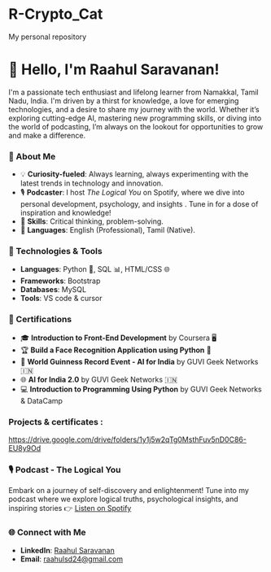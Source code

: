 # R-Crypto_Cat
My personal repository


# 👋 Hello, I'm Raahul Saravanan!

I'm a passionate tech enthusiast and lifelong learner from Namakkal, Tamil Nadu, India. I'm driven by a thirst for knowledge, a love for emerging technologies, and a desire to share my journey with the world. Whether it’s exploring cutting-edge AI, mastering new programming skills, or diving into the world of podcasting, I’m always on the lookout for opportunities to grow and make a difference.

### 🚀 About Me
- 💡 **Curiosity-fueled**: Always learning, always experimenting with the latest trends in technology and innovation.
- 🎙️ **Podcaster**: I host *The Logical You* on Spotify, where we dive into personal development, psychology, and insights . Tune in for a dose of inspiration and knowledge!
- 🎯 **Skills**: Critical thinking, problem-solving.
- 💬 **Languages**: English (Professional), Tamil (Native).

### 🔧 Technologies & Tools
- **Languages**: Python 🐍, SQL 📊, HTML/CSS 🌐
- **Frameworks**: Bootstrap
- **Databases**: MySQL
- **Tools**: VS code & cursor

### 🌟 Certifications
- 🎓 **Introduction to Front-End Development** by Coursera 🖥️
- 🏆 **Build a Face Recognition Application using Python** 🧠
- 🎉 **World Guinness Record Event - AI for India** by GUVI Geek Networks 🇮🇳
- 🌐 **AI for India 2.0** by GUVI Geek Networks 🇮🇳
- 💻 **Introduction to Programming Using Python** by GUVI Geek Networks & DataCamp
### Projects & certificates :
https://drive.google.com/drive/folders/1y1j5w2qTg0MsthFuv5nD0C86-EU8y9Od
### 🎙️ Podcast - The Logical You
Embark on a journey of self-discovery and enlightenment! Tune into my podcast where we explore logical truths, psychological insights, and inspiring stories 
👉 [Listen on Spotify](https://open.spotify.com/show/5cINU10dvHWp6XHvxF3I31)

### 🌐 Connect with Me
- **LinkedIn**: [Raahul Saravanan](https://www.linkedin.com/in/raahul-saravanan-2961591b3)
- **Email**: raahulsd24@gmail.com
